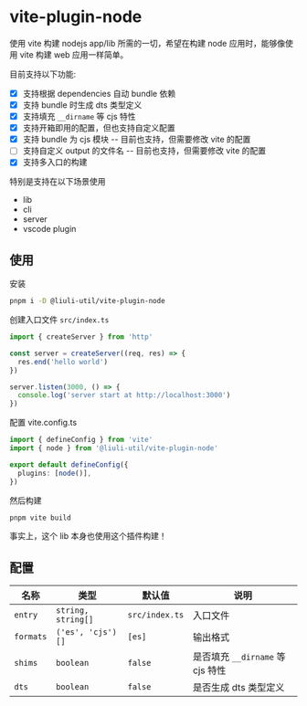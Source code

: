 # vite-plugin-node

使用 vite 构建 nodejs app/lib 所需的一切，希望在构建 node 应用时，能够像使用 vite 构建 web 应用一样简单。

目前支持以下功能:

- [x] 支持根据 dependencies 自动 bundle 依赖
- [x] 支持 bundle 时生成 dts 类型定义
- [x] 支持填充 `__dirname` 等 cjs 特性
- [x] 支持开箱即用的配置，但也支持自定义配置
- [x] 支持 bundle 为 cjs 模块 -- 目前也支持，但需要修改 vite 的配置
- [ ] 支持自定义 output 的文件名 -- 目前也支持，但需要修改 vite 的配置
- [x] 支持多入口的构建

特别是支持在以下场景使用

- lib
- cli
- server
- vscode plugin

## 使用

安装

```bash
pnpm i -D @liuli-util/vite-plugin-node
```

创建入口文件 `src/index.ts`

```ts
import { createServer } from 'http'

const server = createServer((req, res) => {
  res.end('hello world')
})

server.listen(3000, () => {
  console.log('server start at http://localhost:3000')
})
```

配置 vite.config.ts

```ts
import { defineConfig } from 'vite'
import { node } from '@liuli-util/vite-plugin-node'

export default defineConfig({
  plugins: [node()],
})
```

然后构建

```bash
pnpm vite build
```

事实上，这个 lib 本身也使用这个插件构建！

## 配置

| 名称      | 类型               | 默认值         | 说明                             |
| --------- | ------------------ | -------------- | -------------------------------- |
| `entry`   | `string, string[]` | `src/index.ts` | 入口文件                         |
| `formats` | `('es', 'cjs')[]`  | `[es]`         | 输出格式                         |
| `shims`   | `boolean`          | `false`        | 是否填充 `__dirname` 等 cjs 特性 |
| `dts`     | `boolean`          | `false`        | 是否生成 dts 类型定义            |
